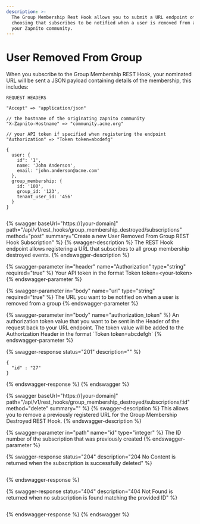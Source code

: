 ```yaml
---
description: >-
  The Group Membership Rest Hook allows you to submit a URL endpoint of your
  choosing that subscribes to be notified when a user is removed from a group on
  your Zapnito community.
---
```


# User Removed From Group

When you subscribe to the Group Membership REST Hook, your nominated URL will be sent a JSON payload containing details of the membership, this includes:

```
REQUEST HEADERS
 
"Accept" => "application/json"

// the hostname of the originating zapnito community
"X-Zapnito-Hostname" => "community.acme.org" 

// your API token if specified when registering the endpoint
"Authorization" => "Token token=abcdefg" 
```

```
{
  user: {
    id": '1',
    name: 'John Anderson',
    email: 'john.anderson@acme.com'
  },
  group_membership: {
    id: '100',
    group_id: '123',
    tenant_user_id: '456'
  }
}


```

{% swagger baseUrl="https://[your-domain]" path="/api/v1/rest_hooks/group_membership_destroyed/subscriptions" method="post" summary="Create a new User Removed From Group REST Hook Subscription" %}
{% swagger-description %}
The REST Hook endpoint allows registering a URL that subscribes to all group membership destroyed events.
{% endswagger-description %}

{% swagger-parameter in="header" name="Authorization" type="string" required="true" %}
Your API token in the format Token token=\<your-token>
{% endswagger-parameter %}

{% swagger-parameter in="body" name="url" type="string" required="true" %}
The URL you want to be notified on when a user is removed from a group
{% endswagger-parameter %}

{% swagger-parameter in="body" name="authorization_token" %}
An authorization token value that you want to be sent in the Header of the request back to your URL endpoint.   The token value will be added to the Authorization Header in the format \`Token token=abcdefgh\`
{% endswagger-parameter %}

{% swagger-response status="201" description="" %}
```
{
  "id" : "27"
}
```
{% endswagger-response %}
{% endswagger %}

{% swagger baseUrl="https://[your-domain]" path="/api/v1/rest_hooks/group_membership_destroyed/subscriptions/:id" method="delete" summary="" %}
{% swagger-description %}
This allows you to remove a previously registered URL for the Group Membership Destroyed REST Hook.
{% endswagger-description %}

{% swagger-parameter in="path" name="id" type="integer" %}
The ID number of the subscription that was previously created
{% endswagger-parameter %}

{% swagger-response status="204" description="204 No Content is returned when the subscription is successfully deleted" %}
```
```
{% endswagger-response %}

{% swagger-response status="404" description="404 Not Found is returned when no subscription is found matching the provided ID" %}
```
```
{% endswagger-response %}
{% endswagger %}
